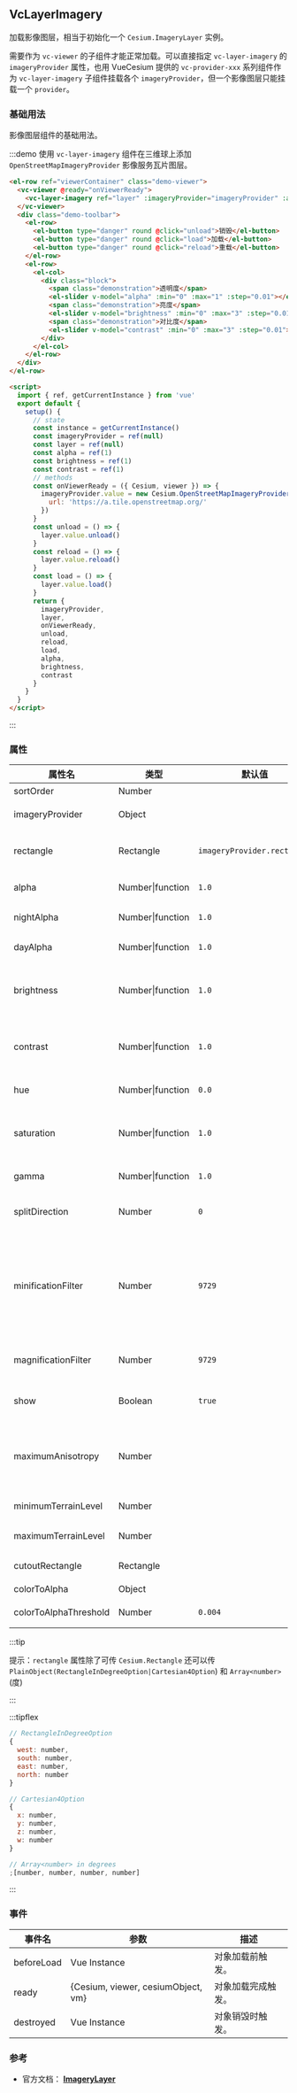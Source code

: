 ## VcLayerImagery

加载影像图层，相当于初始化一个 `Cesium.ImageryLayer` 实例。

需要作为 `vc-viewer` 的子组件才能正常加载。可以直接指定 `vc-layer-imagery` 的 `imageryProvider` 属性，也用 VueCesium 提供的 `vc-provider-xxx` 系列组件作为 `vc-layer-imagery` 子组件挂载各个 `imageryProvider`，但一个影像图层只能挂载一个 `provider`。

### 基础用法

影像图层组件的基础用法。

:::demo 使用 `vc-layer-imagery` 组件在三维球上添加 `OpenStreetMapImageryProvider` 影像服务瓦片图层。

```html
<el-row ref="viewerContainer" class="demo-viewer">
  <vc-viewer @ready="onViewerReady">
    <vc-layer-imagery ref="layer" :imageryProvider="imageryProvider" :alpha="alpha" :brightness="brightness" :contrast="contrast"></vc-layer-imagery>
  </vc-viewer>
  <div class="demo-toolbar">
    <el-row>
      <el-button type="danger" round @click="unload">销毁</el-button>
      <el-button type="danger" round @click="load">加载</el-button>
      <el-button type="danger" round @click="reload">重载</el-button>
    </el-row>
    <el-row>
      <el-col>
        <div class="block">
          <span class="demonstration">透明度</span>
          <el-slider v-model="alpha" :min="0" :max="1" :step="0.01"></el-slider>
          <span class="demonstration">亮度</span>
          <el-slider v-model="brightness" :min="0" :max="3" :step="0.01"></el-slider>
          <span class="demonstration">对比度</span>
          <el-slider v-model="contrast" :min="0" :max="3" :step="0.01"></el-slider>
        </div>
      </el-col>
    </el-row>
  </div>
</el-row>

<script>
  import { ref, getCurrentInstance } from 'vue'
  export default {
    setup() {
      // state
      const instance = getCurrentInstance()
      const imageryProvider = ref(null)
      const layer = ref(null)
      const alpha = ref(1)
      const brightness = ref(1)
      const contrast = ref(1)
      // methods
      const onViewerReady = ({ Cesium, viewer }) => {
        imageryProvider.value = new Cesium.OpenStreetMapImageryProvider({
          url: 'https://a.tile.openstreetmap.org/'
        })
      }
      const unload = () => {
        layer.value.unload()
      }
      const reload = () => {
        layer.value.reload()
      }
      const load = () => {
        layer.value.load()
      }
      return {
        imageryProvider,
        layer,
        onViewerReady,
        unload,
        reload,
        load,
        alpha,
        brightness,
        contrast
      }
    }
  }
</script>
```

:::

### 属性

<!-- prettier-ignore -->
| 属性名 | 类型 | 默认值 | 描述 | 可选值 |
| -------------- | ----------------------- | ------ | --------------------------------------- |---|
| sortOrder | Number | |`optional` 指定图层相对顺序。|
| imageryProvider | Object | | `optional` 指定影像图层的瓦片提供方式。 |
| rectangle | Rectangle | `imageryProvider.rectangle` | `optional` 指定影像图层的矩形范围，此矩形限制了影像可见范围。 |
| alpha | Number\|function | `1.0` | `optional` 指定影像图层透明度值，取值范围为 0.0~1.0。 |
| nightAlpha | Number\|function | `1.0` | `optional` 指定影像图层透明度值，取值范围为 0.0~1.0。 |
| dayAlpha | Number\|function | `1.0` | `optional` 指定影像图层透明度值，取值范围为 0.0~1.0。 |
| brightness | Number\|function | `1.0`| `optional` 指定影像图层亮度值。值为 1.0 表示使用原图；值大于 1.0 时图像将变亮；值小于 1.0 时图像将变暗。 |
| contrast | Number\|function | `1.0` | `optional` 指定影像图层对比度。值为 1.0 表示使用原图；值大于 1.0 表示增加对比度；值小于 1.0 表示降低对比度。 |
| hue | Number\|function | `0.0` | `optional` 指定影像图层色调。值为 0.0 表示使用原图。 |
| saturation | Number\|function | `1.0` | `optional` 指定影像图层饱和度。值为 1.0 表示使用原图；值大于 1.0 表示增加饱和度；值小于 1.0 表示降低饱和度。 |
| gamma | Number\|function | `1.0` | `optional` 指定影像图层伽马校正。值为 1.0 表示使用原图。 |
| splitDirection | Number | `0` | `optional` 指定影像图层分割方向。 **LEFT: -1, NONE: 0, RIGHT: 1**|-1/0/1|
| minificationFilter | Number | `9729` | `optional` 指定影像图层纹理缩小过滤器。 **NEAREST: 9728, LINEAR: 9729, NEAREST_MIPMAP_NEAREST: 9984, LINEAR_MIPMAP_NEAREST: 9985, NEAREST_MIPMAP_LINEAR: 9986**|9728/9729/9984/9985/9986|
| magnificationFilter | Number | `9729` | `optional` 指定影像图层纹理缩小过滤器。**NEAREST: 9728, LINEAR: 9729** |9728/9729|
| show | Boolean | `true` | `optional` 指定图层是否显示，如果显示图层，则为 true; 否则，false |
| maximumAnisotropy | Number | | `optional` 指定纹理过滤的最大各向异性级别。 如果未指定此参数，则将使用 WebGL 堆栈支持的最大各向异性。 较大的值使图像在水平视图中看起来更好。 |
| minimumTerrainLevel | Number | | `optional` 指定最小地形细节层次。level 0 是最小细节层次。 |
| maximumTerrainLevel | Number | | `optional` 指定最大地形细节层次。 |
| cutoutRectangle | Rectangle | | `optional` 指定裁剪此影像图层的矩形范围。 |
| colorToAlpha | Object | |`optional` 指定透明时的颜色。|
| colorToAlphaThreshold | Number | `0.004` |`optional` 指定颜色到 alpha 的阈值。|

:::tip

提示：`rectangle` 属性除了可传 `Cesium.Rectangle` 还可以传 `PlainObject(RectangleInDegreeOption|Cartesian4Option`) 和 `Array<number>` (度)

:::

:::tipflex

```js
// RectangleInDegreeOption
{
  west: number,
  south: number,
  east: number,
  north: number
}
```

```js
// Cartesian4Option
{
  x: number,
  y: number,
  z: number,
  w: number
}
```

```js
// Array<number> in degrees
;[number, number, number, number]
```

:::

### 事件

| 事件名     | 参数                               | 描述               |
| ---------- | ---------------------------------- | ------------------ |
| beforeLoad | Vue Instance                       | 对象加载前触发。   |
| ready      | {Cesium, viewer, cesiumObject, vm} | 对象加载完成触发。 |
| destroyed  | Vue Instance                       | 对象销毁时触发。   |

### 参考

- 官方文档： **[ImageryLayer](https://cesium.com/docs/cesiumjs-ref-doc/ImageryLayer.html)**
